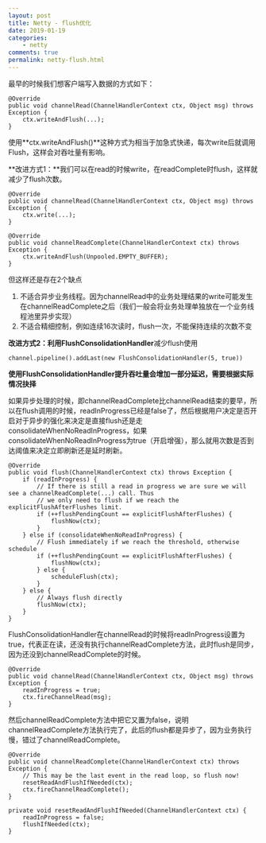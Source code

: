 ```yaml
---
layout: post
title: Netty - flush优化
date: 2019-01-19
categories:
    - netty
comments: true
permalink: netty-flush.html
---
```


最早的时候我们想客户端写入数据的方式如下：

```
@Override
public void channelRead(ChannelHandlerContext ctx, Object msg) throws Exception {
    ctx.writeAndFlush(...);
}
```

使用**ctx.writeAndFlush()**这种方式为相当于加急式快递，每次write后就调用Flush，这样会对吞吐量有影响。

**改进方式1：**我们可以在read的时候write，在readComplete时flush，这样就减少了flush次数。

```
@Override
public void channelRead(ChannelHandlerContext ctx, Object msg) throws Exception {
    ctx.write(...);
}

@Override
public void channelReadComplete(ChannelHandlerContext ctx) throws Exception {
    ctx.writeAndFlush(Unpooled.EMPTY_BUFFER);
}
```

但这样还是存在2个缺点

1. 不适合异步业务线程。因为channelRead中的业务处理结果的write可能发生在channelReadComplete之后（我们一般会将业务处理单独放在一个业务线程池里异步实现）
2. 不适合精细控制，例如连续16次读时，flush一次，不能保持连续的次数不变

**改进方式2：**利用**FlushConsolidationHandler**减少flush使用   

```
channel.pipeline().addLast(new FlushConsolidationHandler(5, true))
```

**使用FlushConsolidationHandler提升吞吐量会增加一部分延迟，需要根据实际情况抉择**

如果异步处理的时候，即channelReadComplete比channelRead结束的要早，所以在flush调用的时候，readInProgress已经是false了，然后根据用户决定是否开启对于异步的强化来决定是直接flush还是走consolidateWhenNoReadInProgress，如果consolidateWhenNoReadInProgress为true（开启增强），那么就用次数是否到达阈值来决定立即刷新还是延时刷新。

```
@Override
public void flush(ChannelHandlerContext ctx) throws Exception {
    if (readInProgress) {
        // If there is still a read in progress we are sure we will see a channelReadComplete(...) call. Thus
        // we only need to flush if we reach the explicitFlushAfterFlushes limit.
        if (++flushPendingCount == explicitFlushAfterFlushes) {
            flushNow(ctx);
        }
    } else if (consolidateWhenNoReadInProgress) {
        // Flush immediately if we reach the threshold, otherwise schedule
        if (++flushPendingCount == explicitFlushAfterFlushes) {
            flushNow(ctx);
        } else {
            scheduleFlush(ctx);
        }
    } else {
        // Always flush directly
        flushNow(ctx);
    }
}
```

FlushConsolidationHandler在channelRead的时候将readInProgress设置为true，代表正在读，还没有执行channelReadComplete方法，此时flush是同步，因为还没到channelReadComplete的时候。

```
@Override
public void channelRead(ChannelHandlerContext ctx, Object msg) throws Exception {
    readInProgress = true;
    ctx.fireChannelRead(msg);
}
```

然后channelReadComplete方法中把它又置为false，说明channelReadComplete方法执行完了，此后的flush都是异步了，因为业务执行慢，错过了channelReadComplete。

```
@Override
public void channelReadComplete(ChannelHandlerContext ctx) throws Exception {
    // This may be the last event in the read loop, so flush now!
    resetReadAndFlushIfNeeded(ctx);
    ctx.fireChannelReadComplete();
}

private void resetReadAndFlushIfNeeded(ChannelHandlerContext ctx) {
	readInProgress = false;
	flushIfNeeded(ctx);
}
```